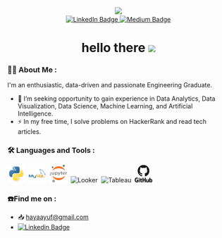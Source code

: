 <div id="header" align="center">
  <img src="https://media.giphy.com/media/Ze6cM4zaALNjHFKrQV/giphy.gif" width="100"/>
</div>

<div id="badges" align="center">
  <a href="https://www.linkedin.com/in/hayaayuf/">
    <img src="https://img.shields.io/badge/LinkedIn-blue?style=for-the-badge&logo=linkedin&logoColor=white" alt="LinkedIn Badge"/>
  </a>
  <a href="https://medium.com/@fauziyyahhaya">
    <img src="https://img.shields.io/badge/Medium-black?style=for-the-badge&logo=medium&logoColor=white" alt="Medium Badge"/>
  </a>
</div>
<h1 align="center">
  hello there
  <img src="https://media.giphy.com/media/hvRJCLFzcasrR4ia7z/giphy.gif" width="30px"/>
</h1>

### :woman_technologist: About Me :
I'm an enthusiastic, data-driven and passionate Engineering Graduate.
- :telescope: I’m seeking opportunity to gain experience in Data Analytics, Data Visualization, Data Science, Machine Learning, and Artificial Intelligence.
- :zap: In my free time, I solve problems on HackerRank and read tech articles.

### :hammer_and_wrench: Languages and Tools :
<div>
  <img src="https://github.com/devicons/devicon/blob/master/icons/python/python-original.svg" title="Python" alt="Python" width="40" height="40"/>&nbsp;
  <img src="https://github.com/devicons/devicon/blob/master/icons/mysql/mysql-original-wordmark.svg" title="MySQL"  alt="MySQL" width="40" height="40"/>&nbsp;
  <img src="https://github.com/devicons/devicon/blob/master/icons/jupyter/jupyter-original-wordmark.svg" title="Jupyter"  alt="Jupyter" width="40" height="40"/>&nbsp;
  <img src="https://upload.wikimedia.org/wikipedia/commons/thumb/4/4c/Looker.svg/1280px-Looker.svg.png" title="Looker"  alt="Looker"  height="40"/>&nbsp;
  <img src="https://cdn.worldvectorlogo.com/logos/tableau-software.svg" title="Tableau"  alt="Tableau" width="40" height="40"/>&nbsp;
  <img src="https://github.com/devicons/devicon/blob/master/icons/github/github-original-wordmark.svg" title="Github" **alt="Github" width="40" height="40"/>
</div>

### ☎️Find me on :
- 📥 hayaayuf@gmail.com
- [![Linkedin Badge](https://img.shields.io/badge/LinkedIn-blue?style=for-the-badge&logo=linkedin&logoColor=white)](https://www.linkedin.com/in/hayaayuf/)
